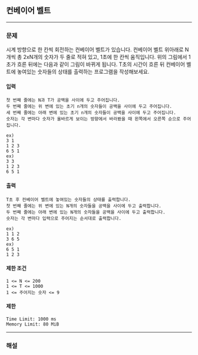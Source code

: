 ## 컨베이어 벨트

---

### 문제
시계 방향으로 한 칸씩 회전하는 컨베이어 벨트가 있습니다. 
컨베이어 벨트 위아래로 N개씩 총 2xN개의 숫자가 두 줄로 적혀 있고, 1초에 한 칸씩 움직입니다.
위의 그림에서 1초가 흐른 뒤에는 다음과 같이 그림이 바뀌게 됩니다.
T초의 시간이 흐른 뒤 컨베이어 벨트에 놓여있는 숫자들의 상태를 출력하는 프로그램을 작성해보세요.

#### 입력
```
첫 번째 줄에는 N과 T가 공백을 사이에 두고 주어집니다.
두 번째 줄에는 위 변에 있는 초기 n개의 숫자들이 공백을 사이에 두고 주어집니다.
세 번째 줄에는 아래 변에 있는 초기 n개의 숫자들이 공백을 사이에 두고 주어집니다.
숫자는 각 변마다 숫자가 올바르게 보이는 방향에서 바라봤을 때 왼쪽에서 오른쪽 순으로 주어집니다.
```
```
ex)
3 1
1 2 3
6 5 1
ex)
3 3
1 2 3
6 5 1
```

#### 출력
```
T초 후 컨베이어 벨트에 놓여있는 숫자들의 상태를 출력합니다.
첫 번째 줄에는 위 변에 있는 N개의 숫자들을 공백을 사이에 두고 출력합니다.
두 번째 줄에는 아래 변에 있는 N개의 숫자들을 공백을 사이에 두고 출력합니다.
숫자는 각 변마다 입력으로 주어지는 순서대로 출력합니다.
```
```
ex) 
1 1 2
3 6 5
ex)
6 5 1
1 2 3
```

#### 제한 조건
```
1 <= N <= 200
1 <= T <= 1000
1 <= 주어지는 숫자 <= 9
```

#### 제한
```
Time Limit: 1000 ms
Memory Limit: 80 MiB
```
---

### 해설
```python

```
```python

```